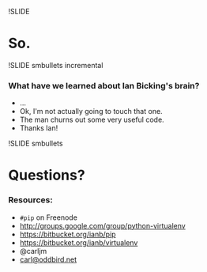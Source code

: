 !SLIDE

# So. #

!SLIDE smbullets incremental

### What have we learned about Ian Bicking's brain? ###

* ...
* Ok, I'm not actually going to touch that one.
* The man churns out some very useful code.
* Thanks Ian!

!SLIDE smbullets

# Questions? #

### Resources: ###

* `#pip` on Freenode
* http://groups.google.com/group/python-virtualenv
* https://bitbucket.org/ianb/pip
* https://bitbucket.org/ianb/virtualenv
* @carljm
* carl@oddbird.net
